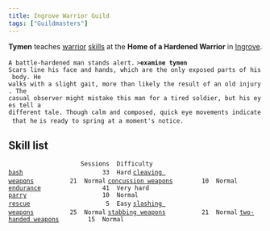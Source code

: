 ```yaml
---
title: Ingrove Warrior Guild
tags: ["Guildmasters"]
---
```

**Tymen** teaches [warrior](warrior "wikilink")
[skills](skill "wikilink") at the **Home of a Hardened Warrior** in
[Ingrove](Anduin_Vale#Ingrove "wikilink").

`A battle-hardened man stands alert.`
`>`**`examine tymen`**
`Scars line his face and hands, which are the only exposed parts of his body. He`
`walks with a slight gait, more than likely the result of an old injury. The`
`casual observer might mistake this man for a tired soldier, but his eyes tell a`
`different tale. Though calm and composed, quick eye movements indicate that he`
`is ready to spring at a moment's notice.`

## Skill list

`                    Sessions  Difficulty`
[`bash`](bash "wikilink")`                      33  Hard`
[`cleaving weapons`](cleaving_weapons "wikilink")`          21  Normal`
[`concussion weapons`](concussion_weapons "wikilink")`        10  Normal`
[`endurance`](endurance "wikilink")`                 41  Very hard`
[`parry`](parry "wikilink")`                     10  Normal`
[`rescue`](rescue "wikilink")`                     5  Easy`
[`slashing weapons`](slashing_weapons "wikilink")`          25  Normal`
[`stabbing weapons`](stabbing_weapons "wikilink")`          21  Normal`
[`two-handed weapons`](two-handed_weapons "wikilink")`        15  Normal`
